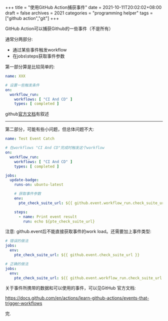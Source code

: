 +++
title = "使用GitHub Action捕获事件"
date = 2021-10-11T20:02:02+08:00
draft = false
archives = 2021
categories = "programming helper"
tags = ["github action","git"]
+++

GitHub Action可以捕获Github的一些事件（不是所有）

通常分两部分:
 - 通过某些事件触发workflow
 - 在jobs\steps获取事件参数


<!--more-->

第一部分算是比较简单的:
```yaml
name: XXX

# 设置一些触发条件
on:
  workflow_run:
    workflows: [ "CI And CD" ]
    types: [ completed ]
```
github[官方文档](https://docs.github.com/en/actions/learn-github-actions/workflow-syntax-for-github-actions#example-using-multiple-events-with-activity-types-or-configuration)有叙述


-----

第二部分，可能有些小问题，但总体问题不大:

```yaml
name: Test Event Catch

# 在workflows "CI And CD"完成时触发这个workflow
on:
  workflow_run:
    workflows: [ "CI And CD" ]
    types: [ completed ]

jobs:
  update-badge:
    runs-on: ubuntu-latest

    # 获取事件参数
    env:
      pte_check_suite_url: ${{ github.event.workflow_run.check_suite_url }}

    steps:
      - name: Print event result
        run: echo ${pte_check_suite_url}

```
注意: github.event后不能直接获取事件的work load。还需要加上事件类型:
```yaml
# 错误的做法
jobs:
  env:
    pte_check_suite_url: ${{ github.event.check_suite_url }}

# 正确的做法
jobs:
  env:
    pte_check_suite_url: ${{ github.event.workflow_run.check_suite_url }}

```

关于事件所携带的数据和可以使用的事件，可以见GitHub 官方文档:

https://docs.github.com/en/actions/learn-github-actions/events-that-trigger-workflows

完.
